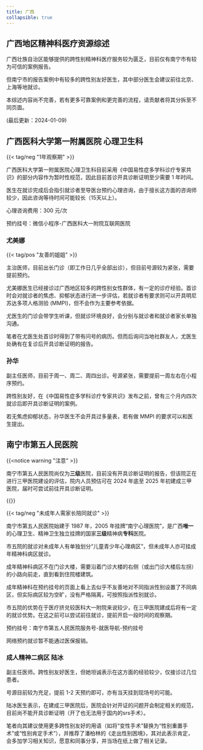 ```yaml
---
title: 广西
collapsible: true
---
```


## 广西地区精神科医疗资源综述

广西壮族自治区能够提供的跨性别精神科医疗服务较为匮乏，目前仅有南宁市有较为可信的案例报告。

但南宁市的报告案例中有较多的跨性别友好医生，其中部分医生会建议前往北京、上海等地就诊。

本综述内容尚不完善，若有更多可靠案例和更完善的流程，请贡献者将其分拆至不同页面。

(最后更新：2024-01-09)

## 广西医科大学第一附属医院 心理卫生科

{{< tag/neg "1年观察期" >}}

广西医科大学第一附属医院心理卫生科目前采用《中国易性症多学科诊疗专家共识》的部分内容作为暂时性规范，因此目前首诊开具诊断证明至少需要 1 年时间。

医生在就诊完成后会指引就诊者至导医台预约心理咨询，由于擅长这方面的咨询师较少，因此咨询等待时间可能较长（15天以上）。

心理咨询费用：300 元/次

预约挂号：微信小程序-广西医科大一附院互联网医院

### 尤美娜

{{< tag/pos "友善的姐姐" >}}

主治医师，目前出长门诊（即工作日几乎全部出诊），但目前号源较为紧张，需要提前预约。

尤美娜医生已经接诊过广西地区较多的跨性别女性群体，有一定的诊疗经验。首诊时会对就诊者的焦虑、抑郁状态进行进一步评估，若就诊者有要求则可以开具明尼苏达多项人格测验 (MMPI)，但不会作为主要参考依据。

尤医生的门诊会带学生听课，但就诊环境良好，会分别与就诊者和就诊者家长单独沟通。

笔者在尤医生处首诊时得到了带有问号的病历。但而后询问当地社群友人，尤医生处确有在复诊后开具诊断证明的报告。

### 孙华

副主任医师，目前于周一、周二、周四出诊。号源紧张，需要提前一周左右在小程序预约。

跨性别友好，在《中国易性症多学科诊疗专家共识》发布之前，曾有三个月内四次就诊后即开具诊断证明的案例。

若无焦虑抑郁状态，孙华医生不会开具过多量表，若有做 MMPI 的要求可以和医生提出。

## 南宁市第五人民医院

{{<notice warning "注意" >}}

南宁市第五人民医院尚仅为**三级**医院，目前没有开具诊断证明的报告，但该院正在进行三甲医院建设的评估，院内人员预估可在 2024 年底至 2025 年初建成三甲医院，届时可尝试前往开具诊断证明。

{{</notice>}}

{{< tag/neg "未成年人需家长陪同就诊" >}}

南宁市第五人民医院始建于 1987 年，2005 年挂牌“南宁心理医院”，是广西**唯一**的心理卫生、精神卫生独立挂牌的国家**三级**精神病**专科**医院。

市五院的就诊对未成年人有单独划分“儿童青少年心理病区”，但未成年人亦可挂成年精神科病区就诊。

成年精神科病区不在门诊大楼，需要沿着门诊大楼的右侧（或出门诊大楼后左拐）的小路向前走，直到看到住院楼建筑。

成年精神科在预约挂号的页面上看上去似乎不友善地对不同指派性别设置了不同病区，但实际病区较为空旷，没有严格隔离，可按照指派性别就诊。

市五院的优势在于医疗挤兑较医科大一附院来说较少，在三甲医院建成后将有一定的就诊优势。在这之前可以尝试前往就诊，提前开启一段时间的观察期。

预约挂号：南宁市第五人民医院服务号-就医导航-预约挂号

网络预约就诊暂不能通过医保报销。

### 成人精神二病区 陆冰

副主任医师。跨性别友好医生，但她坦诚表示在这方面的经验较少，仅接诊过几位患者。

号源目前较为充足，提前 1-2 天预约即可，亦有当天挂到现场号的可能。

陆冰医生表示，在建成三甲医院后，医院会针对开证的问题开会制定相关的规范，目前尚不能开具诊断证明（开了也无法用于国内的srs手术）。

笔者向其建议使用更多跨性别友好的用语（如将“变性手术”替换为“性别重置手术”或“性别肯定手术”），并推荐了潘柏林的《走出性别困境》，其对此表示肯定，会多加学习相关知识，愿意和同事分享，并当场在纸上做了相关记录。
